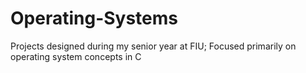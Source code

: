 # Operating-Systems
Projects designed during my senior year at FIU; Focused primarily on operating system concepts in C
